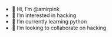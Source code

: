 - 👋 Hi, I’m @amirpink
- 👀 I’m interested in hacking
- 🌱 I’m currently learning python
- 💞️ I’m looking to collaborate on hacking

<!---
amirpink/amirpink is a ✨ special ✨ repository because its `README.md` (this file) appears on your GitHub profile.
You can click the Preview link to take a look at your changes.
--->
